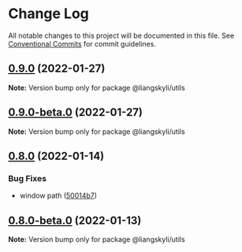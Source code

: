 # Change Log

All notable changes to this project will be documented in this file.
See [Conventional Commits](https://conventionalcommits.org) for commit guidelines.

## [0.9.0](https://github.com/liangskyli/mock/compare/v0.9.0-beta.5...v0.9.0) (2022-01-27)

**Note:** Version bump only for package @liangskyli/utils





## [0.9.0-beta.0](https://github.com/liangskyli/mock/compare/v0.8.1...v0.9.0-beta.0) (2022-01-27)

**Note:** Version bump only for package @liangskyli/utils





## [0.8.0](https://github.com/liangskyli/mock/compare/v0.8.0-beta.0...v0.8.0) (2022-01-14)


### Bug Fixes

* window path ([50014b7](https://github.com/liangskyli/mock/commit/50014b7dd64b1a9405ce23e7ae32987206b18764))



## [0.8.0-beta.0](https://github.com/liangskyli/mock/compare/v0.7.0...v0.8.0-beta.0) (2022-01-13)

**Note:** Version bump only for package @liangskyli/utils
